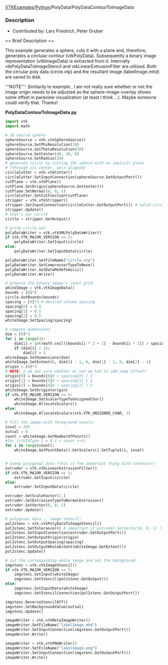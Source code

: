 [VTKExamples](Home)/[Python](Python)/PolyData/PolyDataContourToImageData

### Description
* Contributed by: Lars Friedrich, Peter Gruber

== Brief Description ==

This example generates a sphere, cuts it with a plane and, therefore, generates a circlular contour (vtkPolyData). Subsequently a binary image representation (vtkImageData) is extracted from it. Internally vtkPolyDataToImageStencil and vtkLinearExtrusionFilter are utilized.
Both the circular poly data (circle.vtp) and the resultant image (labelImage.mhd) are saved to disk.

'''NOTE''': Similarily to example []([VTK/Examples/PolyData/PolyDataToImageData]), I am not really sure whether or not the image origin needs to be adjusted as the sphere-image-overlay shows some offset in paraview visualization (at least I think ...). Maybe someone could verify that. Thanks!

[]([Image:Circle_and_label.png])

**PolyDataContourToImageData.py**
```python
import vtk
import math

# 3D source sphere
sphereSource = vtk.vtkSphereSource()
sphereSource.SetPhiResolution(30)
sphereSource.SetThetaResolution(30)
sphereSource.SetCenter(40, 40, 0)
sphereSource.SetRadius(20)
# generate circle by cutting the sphere with an implicit plane
# (through its center, axis-aligned)
circleCutter = vtk.vtkCutter()
circleCutter.SetInputConnection(sphereSource.GetOutputPort())
cutPlane = vtk.vtkPlane()
cutPlane.SetOrigin(sphereSource.GetCenter())
cutPlane.SetNormal(0, 0, 1)
circleCutter.SetCutFunction(cutPlane)
stripper = vtk.vtkStripper()
stripper.SetInputConnection(circleCutter.GetOutputPort()) # valid circle
stripper.Update()
# that's our circle
circle = stripper.GetOutput()

# write circle out
polyDataWriter = vtk.vtkXMLPolyDataWriter()
if vtk.VTK_MAJOR_VERSION <= 5:
    polyDataWriter.SetInput(circle)
else:
    polyDataWriter.SetInputData(circle)

polyDataWriter.SetFileName("circle.vtp")
polyDataWriter.SetCompressorTypeToNone()
polyDataWriter.SetDataModeToAscii()
polyDataWriter.Write()

# prepare the binary image's voxel grid
whiteImage = vtk.vtkImageData()
bounds = [0]*6
circle.GetBounds(bounds)
spacing = [0]*3 # desired volume spacing
spacing[0] = 0.5
spacing[1] = 0.5
spacing[2] = 0.5
whiteImage.SetSpacing(spacing)

# compute dimensions
dim = [0]*3
for i in range(3):
    dim[i] = int(math.ceil((bounds[i * 2 + 1] - bounds[i * 2]) / spacing[i])) + 1
    if (dim[i] < 1):
        dim[i] = 1
whiteImage.SetDimensions(dim)
whiteImage.SetExtent(0, dim[0] - 1, 0, dim[1] - 1, 0, dim[2] - 1)
origin = [0]*3
# NOTE: I am not sure whether or not we had to add some offset!
origin[0] = bounds[0]# + spacing[0] / 2
origin[1] = bounds[2]# + spacing[1] / 2
origin[2] = bounds[4]# + spacing[2] / 2
whiteImage.SetOrigin(origin)
if vtk.VTK_MAJOR_VERSION <= 5:
    whiteImage.SetScalarTypeToUnsignedChar()
    whiteImage.AllocateScalars()
else:
    whiteImage.AllocateScalars(vtk.VTK_UNSIGNED_CHAR, 1)

# fill the image with foreground voxels:
inval = 255
outval = 0
count = whiteImage.GetNumberOfPoints()
#for (vtkIdType i = 0 i < count ++i)
for i in range(count):
    whiteImage.GetPointData().GetScalars().SetTuple1(i, inval)


# sweep polygonal data (this is the important thing with contours!)
extruder = vtk.vtkLinearExtrusionFilter()
if vtk.VTK_MAJOR_VERSION <= 5:
    extruder.SetInput(circle)
else:
    extruder.SetInputData(circle)

extruder.SetScaleFactor(1.)
extruder.SetExtrusionTypeToNormalExtrusion()
extruder.SetVector(0, 0, 1)
extruder.Update()

# polygonal data -. image stencil:
pol2stenc = vtk.vtkPolyDataToImageStencil()
pol2stenc.SetTolerance(0) # important if extruder.SetVector(0, 0, 1) !!!
pol2stenc.SetInputConnection(extruder.GetOutputPort())
pol2stenc.SetOutputOrigin(origin)
pol2stenc.SetOutputSpacing(spacing)
pol2stenc.SetOutputWholeExtent(whiteImage.GetExtent())
pol2stenc.Update()

# cut the corresponding white image and set the background:
imgstenc = vtk.vtkImageStencil()
if vtk.VTK_MAJOR_VERSION <= 5:
    imgstenc.SetInput(whiteImage)
    imgstenc.SetStencil(pol2stenc.GetOutput())
else:
    imgstenc.SetInputData(whiteImage)
    imgstenc.SetStencilConnection(pol2stenc.GetOutputPort())

imgstenc.ReverseStencilOff()
imgstenc.SetBackgroundValue(outval)
imgstenc.Update()

imageWriter = vtk.vtkMetaImageWriter()
imageWriter.SetFileName("labelImage.mhd")
imageWriter.SetInputConnection(imgstenc.GetOutputPort())
imageWriter.Write()

imageWriter = vtk.vtkPNGWriter()
imageWriter.SetFileName("labelImage.png")
imageWriter.SetInputConnection(imgstenc.GetOutputPort())
imageWriter.Write()
```
